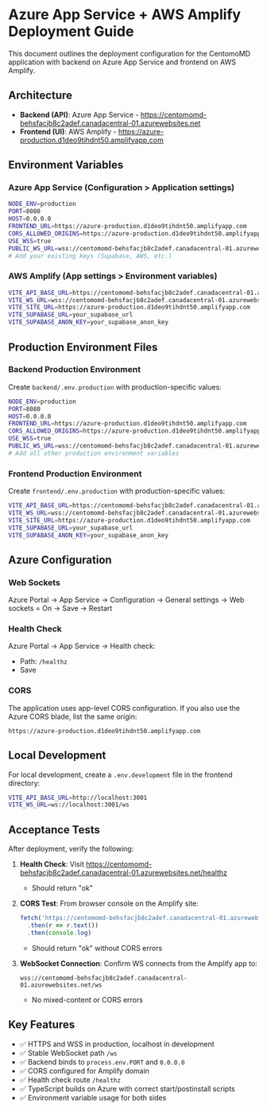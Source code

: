 # Azure App Service + AWS Amplify Deployment Guide

This document outlines the deployment configuration for the CentomoMD application with backend on Azure App Service and frontend on AWS Amplify.

## Architecture

- **Backend (API)**: Azure App Service - https://centomomd-behsfacjb8c2adef.canadacentral-01.azurewebsites.net
- **Frontend (UI)**: AWS Amplify - https://azure-production.d1deo9tihdnt50.amplifyapp.com

## Environment Variables

### Azure App Service (Configuration > Application settings)

```bash
NODE_ENV=production
PORT=8080
HOST=0.0.0.0
FRONTEND_URL=https://azure-production.d1deo9tihdnt50.amplifyapp.com
CORS_ALLOWED_ORIGINS=https://azure-production.d1deo9tihdnt50.amplifyapp.com
USE_WSS=true
PUBLIC_WS_URL=wss://centomomd-behsfacjb8c2adef.canadacentral-01.azurewebsites.net
# Add your existing keys (Supabase, AWS, etc.)
```

### AWS Amplify (App settings > Environment variables)

```bash
VITE_API_BASE_URL=https://centomomd-behsfacjb8c2adef.canadacentral-01.azurewebsites.net
VITE_WS_URL=wss://centomomd-behsfacjb8c2adef.canadacentral-01.azurewebsites.net/ws
VITE_SITE_URL=https://azure-production.d1deo9tihdnt50.amplifyapp.com
VITE_SUPABASE_URL=your_supabase_url
VITE_SUPABASE_ANON_KEY=your_supabase_anon_key
```

## Production Environment Files

### Backend Production Environment
Create `backend/.env.production` with production-specific values:
```bash
NODE_ENV=production
PORT=8080
HOST=0.0.0.0
FRONTEND_URL=https://azure-production.d1deo9tihdnt50.amplifyapp.com
CORS_ALLOWED_ORIGINS=https://azure-production.d1deo9tihdnt50.amplifyapp.com
USE_WSS=true
PUBLIC_WS_URL=wss://centomomd-behsfacjb8c2adef.canadacentral-01.azurewebsites.net
# Add all other production environment variables
```

### Frontend Production Environment
Create `frontend/.env.production` with production-specific values:
```bash
VITE_API_BASE_URL=https://centomomd-behsfacjb8c2adef.canadacentral-01.azurewebsites.net
VITE_WS_URL=wss://centomomd-behsfacjb8c2adef.canadacentral-01.azurewebsites.net/ws
VITE_SITE_URL=https://azure-production.d1deo9tihdnt50.amplifyapp.com
VITE_SUPABASE_URL=your_supabase_url
VITE_SUPABASE_ANON_KEY=your_supabase_anon_key
```

## Azure Configuration

### Web Sockets
Azure Portal → App Service → Configuration → General settings → Web sockets = On → Save → Restart

### Health Check
Azure Portal → App Service → Health check:
- Path: `/healthz`
- Save

### CORS
The application uses app-level CORS configuration. If you also use the Azure CORS blade, list the same origin:
```
https://azure-production.d1deo9tihdnt50.amplifyapp.com
```

## Local Development

For local development, create a `.env.development` file in the frontend directory:

```bash
VITE_API_BASE_URL=http://localhost:3001
VITE_WS_URL=ws://localhost:3001/ws
```

## Acceptance Tests

After deployment, verify the following:

1. **Health Check**: Visit https://centomomd-behsfacjb8c2adef.canadacentral-01.azurewebsites.net/healthz
   - Should return "ok"

2. **CORS Test**: From browser console on the Amplify site:
   ```javascript
   fetch('https://centomomd-behsfacjb8c2adef.canadacentral-01.azurewebsites.net/healthz')
     .then(r => r.text())
     .then(console.log)
   ```
   - Should return "ok" without CORS errors

3. **WebSocket Connection**: Confirm WS connects from the Amplify app to:
   ```
   wss://centomomd-behsfacjb8c2adef.canadacentral-01.azurewebsites.net/ws
   ```
   - No mixed-content or CORS errors

## Key Features

- ✅ HTTPS and WSS in production, localhost in development
- ✅ Stable WebSocket path `/ws`
- ✅ Backend binds to `process.env.PORT` and `0.0.0.0`
- ✅ CORS configured for Amplify domain
- ✅ Health check route `/healthz`
- ✅ TypeScript builds on Azure with correct start/postinstall scripts
- ✅ Environment variable usage for both sides
